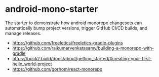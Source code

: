# android-mono-starter
The starter to demonstrate how android monorepo changesets can automatically bump project versions, trigger GitHub CI/CD builds, and manage releases.

- https://github.com/freeletics/freeletics-gradle-plugins
- https://github.com/rajkumarvenkatasamy/building-a-monorepo-with-gradle
- https://buck2.build/docs/about/getting_started/#creating-your-first-hello_world-project
- https://github.com/gorhom/react-monorepo